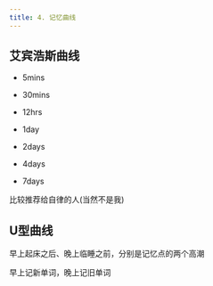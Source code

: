 ```yaml
---
title: 4. 记忆曲线
---
```


## 艾宾浩斯曲线

+ 5mins

+ 30mins

+ 12hrs

+ 1day

+ 2days

+ 4days

+ 7days

比较推荐给自律的人(当然不是我)

## U型曲线

早上起床之后、晚上临睡之前，分别是记忆点的两个高潮

早上记新单词，晚上记旧单词



